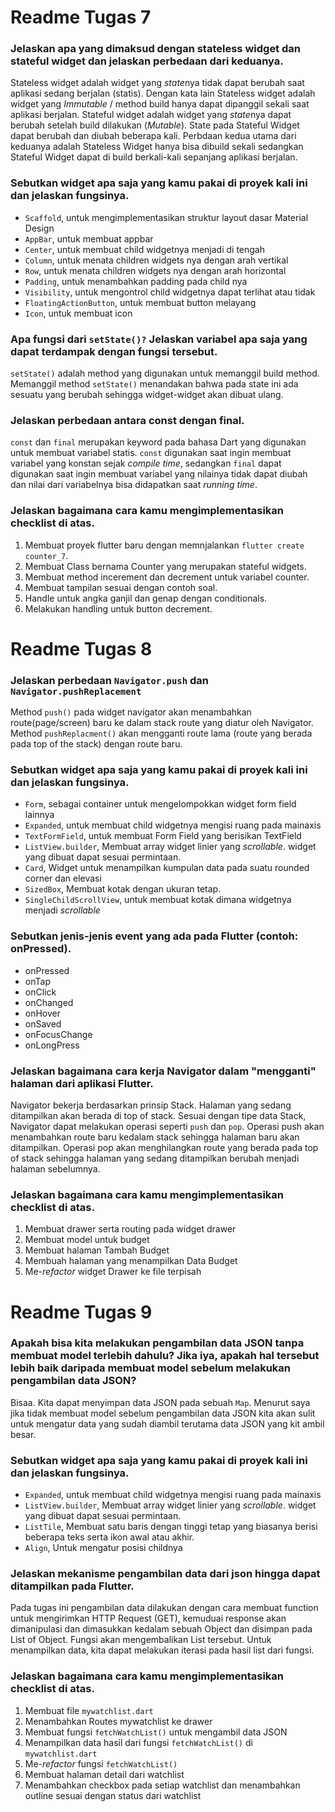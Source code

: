 # Readme Tugas 7

### Jelaskan apa yang dimaksud dengan stateless widget dan stateful widget dan jelaskan perbedaan dari keduanya.
Stateless widget adalah widget yang *state*nya tidak dapat berubah saat aplikasi sedang berjalan (statis). Dengan kata lain Stateless widget adalah widget yang *Immutable* / method build hanya dapat dipanggil sekali saat aplikasi berjalan. Stateful widget adalah widget yang *state*nya dapat berubah setelah build dilakukan (*Mutable*). State pada Stateful Widget dapat berubah dan diubah beberapa kali. Perbdaan kedua utama dari keduanya adalah Stateless Widget hanya bisa dibuild sekali sedangkan Stateful Widget dapat di build berkali-kali sepanjang aplikasi berjalan.

### Sebutkan widget apa saja yang kamu pakai di proyek kali ini dan jelaskan fungsinya.
-  `Scaffold`, untuk mengimplementasikan struktur layout dasar Material Design
-  `AppBar`, untuk membuat appbar 
-  `Center`, untuk membuat child widgetnya menjadi di tengah
-  `Column`, untuk menata children widgets nya dengan arah vertikal
-  `Row`, untuk menata children widgets nya dengan arah horizontal
-  `Padding`, untuk menambahkan padding pada child nya
-  `Visibility`, untuk mengontrol child widgetnya dapat terlihat atau tidak
-  `FloatingActionButton`, untuk membuat button melayang
-  `Icon`, untuk membuat icon

### Apa fungsi dari `setState()?` Jelaskan variabel apa saja yang dapat terdampak dengan fungsi tersebut.
`setState()` adalah method yang digunakan untuk memanggil build method. Memanggil method `setState()` menandakan bahwa pada state ini ada sesuatu yang berubah sehingga widget-widget akan dibuat ulang.

### Jelaskan perbedaan antara const dengan final.
`const` dan `final` merupakan keyword pada bahasa Dart yang digunakan untuk membuat variabel statis. `const` digunakan saat ingin membuat variabel yang konstan sejak *compile time*,  sedangkan `final` dapat digunakan saat ingin membuat variabel yang nilainya tidak dapat diubah dan nilai dari variabelnya bisa didapatkan saat *running time*.

### Jelaskan bagaimana cara kamu mengimplementasikan checklist di atas.
1. Membuat proyek flutter baru dengan memnjalankan `flutter create counter_7`.
2. Membuat Class bernama Counter yang merupakan stateful widgets.
3. Membuat method incerement dan decrement untuk variabel counter.
5. Membuat tampilan sesuai dengan contoh soal.
6. Handle untuk angka ganjil dan genap dengan conditionals.
7. Melakukan handling untuk button decrement.

# Readme Tugas 8

### Jelaskan perbedaan `Navigator.push` dan `Navigator.pushReplacement`
Method `push()` pada widget navigator akan menambahkan route(page/screen) baru ke dalam stack route yang diatur oleh Navigator. Method `pushReplacment()` akan mengganti route lama (route yang berada pada top of the stack) dengan route baru.

### Sebutkan widget apa saja yang kamu pakai di proyek kali ini dan jelaskan fungsinya.
-  `Form`, sebagai container untuk mengelompokkan widget form field lainnya
-  `Expanded`, untuk membuat child widgetnya mengisi ruang pada mainaxis
-  `TextFormField`, untuk membuat Form Field yang berisikan TextField
-  `ListView.builder`, Membuat array widget linier yang *scrollable*. widget yang dibuat dapat sesuai permintaan.
-  `Card`, Widget untuk menampilkan kumpulan data pada suatu rounded corner dan elevasi
-  `SizedBox`, Membuat kotak dengan ukuran tetap.
-  `SingleChildScrollView`, untuk membuat kotak dimana widgetnya menjadi *scrollable*

### Sebutkan jenis-jenis event yang ada pada Flutter (contoh: onPressed).
- onPressed
- onTap
- onClick
- onChanged
- onHover
- onSaved
- onFocusChange
- onLongPress

### Jelaskan bagaimana cara kerja Navigator dalam "mengganti" halaman dari aplikasi Flutter.
Navigator bekerja berdasarkan prinsip Stack. Halaman yang sedang ditampilkan akan berada di top of stack. Sesuai dengan tipe data Stack, Navigator dapat melakukan operasi seperti `push` dan `pop`. Operasi push akan menambahkan route baru kedalam stack sehingga halaman baru akan ditampilkan. Operasi pop akan menghilangkan route yang berada pada top of stack sehingga halaman yang sedang ditampilkan berubah menjadi halaman sebelumnya.

### Jelaskan bagaimana cara kamu mengimplementasikan checklist di atas.
1. Membuat drawer serta routing pada widget drawer
2. Membuat model untuk budget
3. Membuat halaman Tambah Budget
4. Membuah halaman yang menampilkan Data Budget
5. Me-*refactor* widget Drawer ke file terpisah 


# Readme Tugas 9

### Apakah bisa kita melakukan pengambilan data JSON tanpa membuat model terlebih dahulu? Jika iya, apakah hal tersebut lebih baik daripada membuat model sebelum melakukan pengambilan data JSON?
Bisaa. Kita dapat menyimpan data JSON pada sebuah `Map`. Menurut saya jika tidak membuat model sebelum pengambilan data JSON kita akan sulit untuk mengatur data yang sudah diambil terutama data JSON yang kit ambil besar.

### Sebutkan widget apa saja yang kamu pakai di proyek kali ini dan jelaskan fungsinya.
-  `Expanded`, untuk membuat child widgetnya mengisi ruang pada mainaxis
-  `ListView.builder`, Membuat array widget linier yang *scrollable*. widget yang dibuat dapat sesuai permintaan.
- `ListTile`, Membuat satu baris dengan tinggi tetap yang biasanya berisi beberapa teks serta ikon awal atau akhir.
- `Align`, Untuk mengatur posisi childnya

### Jelaskan mekanisme pengambilan data dari json hingga dapat ditampilkan pada Flutter.
Pada tugas ini pengambilan data dilakukan dengan cara membuat function untuk mengirimkan HTTP Request (GET), kemuduai response akan dimanipulasi dan dimasukkan kedalam sebuah Object dan disimpan pada List of Object. Fungsi akan mengembalikan List tersebut. Untuk menampilkan data, kita dapat melakukan iterasi pada hasil list dari fungsi.
### Jelaskan bagaimana cara kamu mengimplementasikan checklist di atas.
1. Membuat file `mywatchlist.dart`
2. Menambahkan Routes mywatchlist ke drawer
3. Membuat fungsi `fetchWatchList()` untuk mengambil data JSON
4. Menampilkan data hasil dari fungsi `fetchWatchList()` di `mywatchlist.dart`
5. Me-*refactor* fungsi `fetchWatchList()`
6. Membuat halaman detail dari watchlist
7. Menambahkan checkbox pada setiap watchlist dan menambahkan outline sesuai dengan status dari watchlist